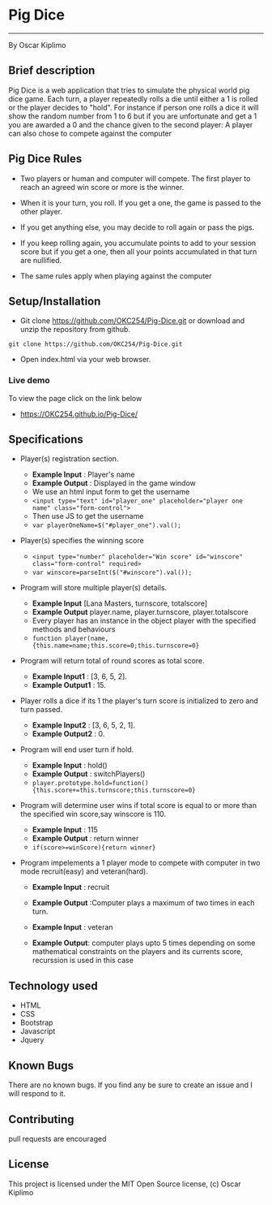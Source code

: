 Pig Dice
===================

- - - - 
By Oscar Kiplimo
## Brief description ##
Pig Dice is a web application that tries to simulate the physical world pig dice game.
Each turn, a player repeatedly rolls a die until either a 1 is rolled or the player decides to "hold".
For instance if person one rolls a dice it will show the random number from 1 to 6 but if you are unfortunate and get a 1 you are awarded a 0 and the chance given to the second player:
A player can also chose to compete against the computer

## Pig Dice Rules ##
+ Two  players or human and computer will compete. The first player to reach an agreed win score or more is  the winner.

+ When it is your turn, you roll. If you get a one, the game is passed to the other player.
+ If you get anything else, you may decide to roll again or pass the pigs.

+ If you keep rolling again, you accumulate points to add to your session score but if you get a one, then all your points accumulated in that turn are nullified.
+ The same rules apply when playing against the computer

## Setup/Installation ##
* Git clone https://github.com/OKC254/Pig-Dice.git or download and unzip the repository from github.

 `git clone https://github.com/OKC254/Pig-Dice.git`
* Open index.html via your web browser.

### Live demo ###
To view the page click on the link below
* https://OKC254.github.io/Pig-Dice/

## Specifications ##
* Player(s) registration section.
	* **Example Input** :  Player's name
    * **Example Output** : Displayed in the game window
    * We use an html input form to get the username
    * `<input type="text" id="player_one" placeholder="player one name" class="form-control">`
    * Then use JS to get the username 
    * `var playerOneName=$("#player_one").val();`
 * Player(s) specifies the winning score
 	* `<input type="number" placeholder="Win score" id="winscore" class="form-control" required>`
 	* `var winscore=parseInt($("#winscore").val());`
 	
* Program will store multiple player(s) details.
	* **Example Input** [Lana Masters, turnscore, totalscore]
	* **Example Output** player.name, player.turnscore, player.totalscore
	* Every player has an instance in the object player with the specified methods and behaviours
	* `function player(name,{this.name=name;this.score=0;this.turnscore=0}`

* Program will return total of round scores as total score.
	* **Example Input1** : [3, 6, 5, 2].
	* **Example Output1** : 15.

* Player rolls a dice if its 1 the player's turn score is initialized to zero and turn passed.
	* **Example Input2** : [3, 6, 5, 2, 1].
	* **Example Output2** : 0.

* Program will end user turn if hold.
	* **Example Input** : hold()
	* **Example Output** : switchPlayers()
	* `player.prototype.hold=function(){this.score+=this.turnscore;this.turnscore=0}`

* Program will determine user wins if total score is equal to or more than the specified win score,say winscore is 110.
	* **Example Input** : 115
	* **Example Output** : return winner
	* `if(score>=winScore){return winner}`

* Program impelements a 1 player mode to compete with computer in two mode recruit(easy) and veteran(hard).
	* **Example Input** : recruit
	* **Example Output** :Computer plays a maximum of two times in each turn.

	* **Example Input** : veteran
	* **Example Output**: computer plays upto 5 times depending on some mathematical constraints on the players and its currents score, recurssion is used in this case

## Technology used ##

* HTML
* CSS
* Bootstrap
* Javascript
* Jquery

## Known Bugs ##

There are no known bugs. If you find any be sure to create an issue and I will respond to it.

## Contributing ##
pull requests are encouraged


## License ##
This project is licensed under the MIT Open Source license, (c) Oscar Kiplimo
